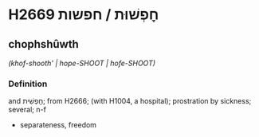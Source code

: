 # H2669 חׇפְשׁוּת / חפשות

## chophshûwth

_(khof-shooth' | hope-SHOOT | hofe-SHOOT)_

### Definition

and חׇפְשִׁית; from H2666; (with H1004, a hospital); prostration by sickness; several; n-f

- separateness, freedom
